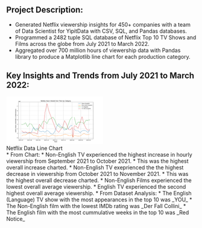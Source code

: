 ## Project Description: 
* Generated Netflix viewership insights for 450+ companies with a team of Data Scientist for YipitData with CSV, SQL, and Pandas databases.
* Programmed a 2482 tuple SQL database of Netflix Top 10 TV Shows and Films across the globe from July 2021 to March 2022.
* Aggregated over 700 million hours of viewership data with Pandas library to produce a Matplotlib line chart for each production category.
## Key Insights and Trends from July 2021 to March 2022: 
<img src = "Netflix Line Chart.png" alt = "Netflix Chart" title = "Netflix Line Chart" width = "256"/>
</br>
Netflix Data Line Chart </br>
* From Chart: 
  * Non-English TV experienced the highest increase in hourly viewership from September 2021 to October 2021.
    * This was the highest overall increase charted.
  * Non-English TV exeprienced the the highest decrease in viewership from October 2021 to November 2021.
    * This was the highest overall decrease charted.
  * Non-English Films experienced the lowest overall average viewership.
  * English TV experienced the second highest overall average viewership.
* From Dataset Analysis: 
  * The English (Language) TV show with the most appearances in the top 10 was _YOU_
  * The Non-English film with the lowest IMDb rating was _Der Fall Collini_
  * The English film with the most cummulative weeks in the top 10 was _Red Notice_
  
